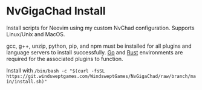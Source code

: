 # NvGigaChad Install
Install scripts for Neovim using my custom NvChad configuration. Supports Linux/Unix and MacOS.

gcc, g++, unzip, python, pip, and npm must be installed for all plugins and language servers to install successfully. [Go](https://go.dev/doc/install) and [Rust](https://www.rust-lang.org/tools/install) environments are required for the associated plugins to function. 

Install with ```/bin/bash -c "$(curl -fsSL https://git.windsweptgames.com/WindsweptGames/NvGigaChad/raw/branch/main/install.sh)"```
